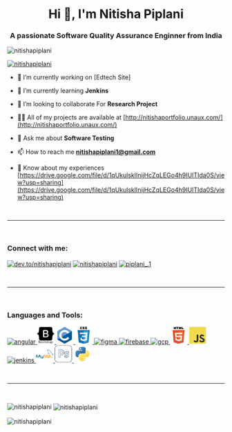 <h1 align="center">Hi 👋, I'm Nitisha Piplani</h1>
<h3 align="center">A passionate Software Quality Assurance Enginner from India</h3>

<p align="left"> <img src="https://komarev.com/ghpvc/?username=nitishapiplani&label=Profile%20views&color=0e75b6&style=flat" alt="nitishapiplani" /> </p>

<p align="left"> <a href="https://github.com/ryo-ma/github-profile-trophy"><img src="https://github-profile-trophy.vercel.app/?username=nitishapiplani" alt="nitishapiplani" /></a> </p>

- 🔭 I’m currently working on [Edtech Site]

- 🌱 I’m currently learning **Jenkins**

- 👯 I’m looking to collaborate For **Research Project**

- 👨‍💻 All of my projects are available at [http://nitishaportfolio.unaux.com/](http://nitishaportfolio.unaux.com/)

- 💬 Ask me about **Software Testing**

- 📫 How to reach me **nitishapiplani1@gmail.com**

- 📄 Know about my experiences [https://drive.google.com/file/d/1qUkulsklInijHcZqLEGo4h9IUITIda0S/view?usp=sharing](https://drive.google.com/file/d/1qUkulsklInijHcZqLEGo4h9IUITIda0S/view?usp=sharing)
<br>
<hr>
<br>
<h3 align="left">Connect with me:</h3>
<p align="left">
<a href="https://dev.to/dev.to/nitishapiplani" target="blank"><img align="center" src="https://raw.githubusercontent.com/rahuldkjain/github-profile-readme-generator/master/src/images/icons/Social/devto.svg" alt="dev.to/nitishapiplani" height="30" width="40" /></a>
<a href="https://linkedin.com/in/nitishapiplani" target="blank"><img align="center" src="https://raw.githubusercontent.com/rahuldkjain/github-profile-readme-generator/master/src/images/icons/Social/linked-in-alt.svg" alt="nitishapiplani" height="30" width="40" /></a>
<a href="https://instagram.com/piplani_.1" target="blank"><img align="center" src="https://raw.githubusercontent.com/rahuldkjain/github-profile-readme-generator/master/src/images/icons/Social/instagram.svg" alt="piplani_.1" height="30" width="40" /></a>
</p>
<br>
<hr><br>
<h3 align="left">Languages and Tools:</h3>
<p align="left"> <a href="https://angular.io" target="_blank" rel="noreferrer"> <img src="https://angular.io/assets/images/logos/angular/angular.svg" alt="angular" width="40" height="40"/> </a> <a href="https://getbootstrap.com" target="_blank" rel="noreferrer"> <img src="https://raw.githubusercontent.com/devicons/devicon/master/icons/bootstrap/bootstrap-plain-wordmark.svg" alt="bootstrap" width="40" height="40"/> </a> <a href="https://www.cprogramming.com/" target="_blank" rel="noreferrer"> <img src="https://raw.githubusercontent.com/devicons/devicon/master/icons/c/c-original.svg" alt="c" width="40" height="40"/> </a> <a href="https://www.w3schools.com/css/" target="_blank" rel="noreferrer"> <img src="https://raw.githubusercontent.com/devicons/devicon/master/icons/css3/css3-original-wordmark.svg" alt="css3" width="40" height="40"/> </a> <a href="https://www.figma.com/" target="_blank" rel="noreferrer"> <img src="https://www.vectorlogo.zone/logos/figma/figma-icon.svg" alt="figma" width="40" height="40"/> </a> <a href="https://firebase.google.com/" target="_blank" rel="noreferrer"> <img src="https://www.vectorlogo.zone/logos/firebase/firebase-icon.svg" alt="firebase" width="40" height="40"/> </a> <a href="https://cloud.google.com" target="_blank" rel="noreferrer"> <img src="https://www.vectorlogo.zone/logos/google_cloud/google_cloud-icon.svg" alt="gcp" width="40" height="40"/> </a> <a href="https://www.w3.org/html/" target="_blank" rel="noreferrer"> <img src="https://raw.githubusercontent.com/devicons/devicon/master/icons/html5/html5-original-wordmark.svg" alt="html5" width="40" height="40"/> </a> <a href="https://developer.mozilla.org/en-US/docs/Web/JavaScript" target="_blank" rel="noreferrer"> <img src="https://raw.githubusercontent.com/devicons/devicon/master/icons/javascript/javascript-original.svg" alt="javascript" width="40" height="40"/> </a> <a href="https://www.jenkins.io" target="_blank" rel="noreferrer"> <img src="https://www.vectorlogo.zone/logos/jenkins/jenkins-icon.svg" alt="jenkins" width="40" height="40"/> </a> <a href="https://www.mysql.com/" target="_blank" rel="noreferrer"> <img src="https://raw.githubusercontent.com/devicons/devicon/master/icons/mysql/mysql-original-wordmark.svg" alt="mysql" width="40" height="40"/> </a> <a href="https://www.photoshop.com/en" target="_blank" rel="noreferrer"> <img src="https://raw.githubusercontent.com/devicons/devicon/master/icons/photoshop/photoshop-line.svg" alt="photoshop" width="40" height="40"/> </a> <a href="https://www.python.org" target="_blank" rel="noreferrer"> <img src="https://raw.githubusercontent.com/devicons/devicon/master/icons/python/python-original.svg" alt="python" width="40" height="40"/> </a> </p>
<br><hr><br>
<p><img align="left" src="https://github-readme-stats.vercel.app/api/top-langs?username=nitishapiplani&show_icons=true&locale=en&layout=compact" alt="nitishapiplani" /></p>

<p>&nbsp;<img align="center" src="https://github-readme-stats.vercel.app/api?username=nitishapiplani&show_icons=true&locale=en" alt="nitishapiplani" /></p>

<p><img align="center" src="https://github-readme-streak-stats.herokuapp.com/?user=nitishapiplani&" alt="nitishapiplani" /></p>
